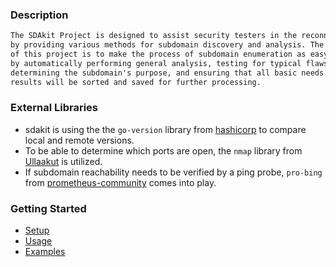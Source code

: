 ### Description
```txt
The SDAkit Project is designed to assist security testers in the reconnaissance phase
by providing various methods for subdomain discovery and analysis. The main goal 
of this project is to make the process of subdomain enumeration as easy as possible 
by automatically performing general analysis, testing for typical flaws, 
determining the subdomain's purpose, and ensuring that all basic needs are met. All 
results will be sorted and saved for further processing.
```

### External Libraries

- sdakit is using the the `go-version` library from [hashicorp](https://github.com/hashicorp/go-version) to compare local and remote versions.
- To be able to determine which ports are open, the `nmap` library from [Ullaakut](https://github.com/Ullaakut/nmap) is utilized.
- If subdomain reachability needs to be verified by a ping probe, `pro-bing` from [prometheus-community](https://github.com/prometheus-community/pro-bing) comes into play.

### Getting Started

- [Setup](https://plaguebytesec.github.io/sdakit-project/pages/setup)
- [Usage](https://plaguebytesec.github.io/sdakit-project/pages/usage)
- [Examples](https://plaguebytesec.github.io/sdakit-project/pages/examples)